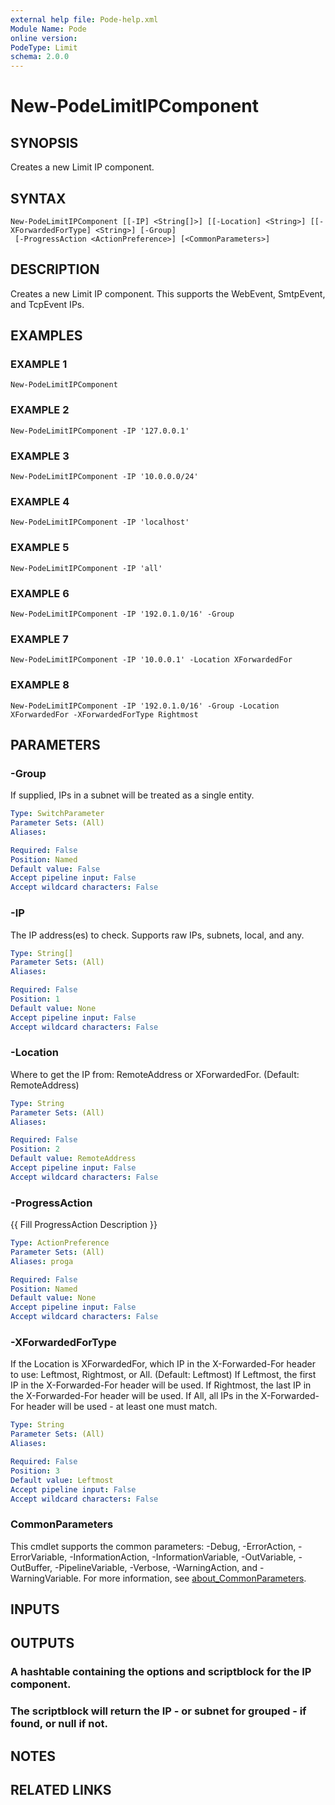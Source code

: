 ```yaml
---
external help file: Pode-help.xml
Module Name: Pode
online version:
PodeType: Limit
schema: 2.0.0
---
```


# New-PodeLimitIPComponent

## SYNOPSIS
Creates a new Limit IP component.

## SYNTAX

```
New-PodeLimitIPComponent [[-IP] <String[]>] [[-Location] <String>] [[-XForwardedForType] <String>] [-Group]
 [-ProgressAction <ActionPreference>] [<CommonParameters>]
```

## DESCRIPTION
Creates a new Limit IP component.
This supports the WebEvent, SmtpEvent, and TcpEvent IPs.

## EXAMPLES

### EXAMPLE 1
```
New-PodeLimitIPComponent
```

### EXAMPLE 2
```
New-PodeLimitIPComponent -IP '127.0.0.1'
```

### EXAMPLE 3
```
New-PodeLimitIPComponent -IP '10.0.0.0/24'
```

### EXAMPLE 4
```
New-PodeLimitIPComponent -IP 'localhost'
```

### EXAMPLE 5
```
New-PodeLimitIPComponent -IP 'all'
```

### EXAMPLE 6
```
New-PodeLimitIPComponent -IP '192.0.1.0/16' -Group
```

### EXAMPLE 7
```
New-PodeLimitIPComponent -IP '10.0.0.1' -Location XForwardedFor
```

### EXAMPLE 8
```
New-PodeLimitIPComponent -IP '192.0.1.0/16' -Group -Location XForwardedFor -XForwardedForType Rightmost
```

## PARAMETERS

### -Group
If supplied, IPs in a subnet will be treated as a single entity.

```yaml
Type: SwitchParameter
Parameter Sets: (All)
Aliases:

Required: False
Position: Named
Default value: False
Accept pipeline input: False
Accept wildcard characters: False
```

### -IP
The IP address(es) to check.
Supports raw IPs, subnets, local, and any.

```yaml
Type: String[]
Parameter Sets: (All)
Aliases:

Required: False
Position: 1
Default value: None
Accept pipeline input: False
Accept wildcard characters: False
```

### -Location
Where to get the IP from: RemoteAddress or XForwardedFor.
(Default: RemoteAddress)

```yaml
Type: String
Parameter Sets: (All)
Aliases:

Required: False
Position: 2
Default value: RemoteAddress
Accept pipeline input: False
Accept wildcard characters: False
```

### -ProgressAction
{{ Fill ProgressAction Description }}

```yaml
Type: ActionPreference
Parameter Sets: (All)
Aliases: proga

Required: False
Position: Named
Default value: None
Accept pipeline input: False
Accept wildcard characters: False
```

### -XForwardedForType
If the Location is XForwardedFor, which IP in the X-Forwarded-For header to use: Leftmost, Rightmost, or All.
(Default: Leftmost)
If Leftmost, the first IP in the X-Forwarded-For header will be used.
If Rightmost, the last IP in the X-Forwarded-For header will be used.
If All, all IPs in the X-Forwarded-For header will be used - at least one must match.

```yaml
Type: String
Parameter Sets: (All)
Aliases:

Required: False
Position: 3
Default value: Leftmost
Accept pipeline input: False
Accept wildcard characters: False
```

### CommonParameters
This cmdlet supports the common parameters: -Debug, -ErrorAction, -ErrorVariable, -InformationAction, -InformationVariable, -OutVariable, -OutBuffer, -PipelineVariable, -Verbose, -WarningAction, and -WarningVariable. For more information, see [about_CommonParameters](http://go.microsoft.com/fwlink/?LinkID=113216).

## INPUTS

## OUTPUTS

### A hashtable containing the options and scriptblock for the IP component.
### The scriptblock will return the IP - or subnet for grouped - if found, or null if not.
## NOTES

## RELATED LINKS
